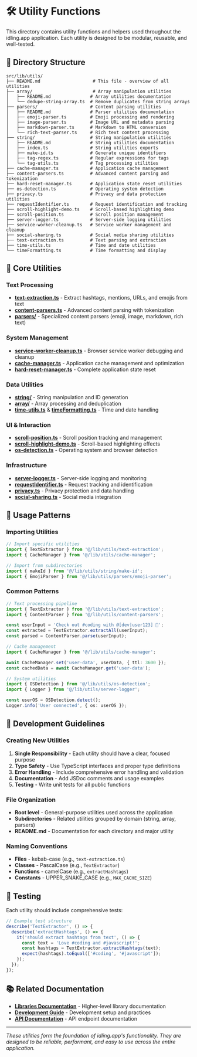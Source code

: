 # 🛠️ Utility Functions

This directory contains utility functions and helpers used throughout the idling.app application. Each utility is designed to be modular, reusable, and well-tested.

## 📁 Directory Structure

```
src/lib/utils/
├── README.md                    # This file - overview of all utilities
├── array/                       # Array manipulation utilities
│   ├── README.md               # Array utilities documentation
│   └── dedupe-string-array.ts  # Remove duplicates from string arrays
├── parsers/                    # Content parsing utilities
│   ├── README.md               # Parser utilities documentation
│   ├── emoji-parser.ts         # Emoji processing and rendering
│   ├── image-parser.ts         # Image URL and metadata parsing
│   ├── markdown-parser.ts      # Markdown to HTML conversion
│   └── rich-text-parser.ts     # Rich text content processing
├── string/                     # String manipulation utilities
│   ├── README.md               # String utilities documentation
│   ├── index.ts                # String utilities exports
│   ├── make-id.ts              # Generate unique identifiers
│   ├── tag-regex.ts            # Regular expressions for tags
│   └── tag-utils.ts            # Tag processing utilities
├── cache-manager.ts            # Application cache management
├── content-parsers.ts          # Advanced content parsing and tokenization
├── hard-reset-manager.ts       # Application state reset utilities
├── os-detection.ts             # Operating system detection
├── privacy.ts                  # Privacy and data protection utilities
├── requestIdentifier.ts        # Request identification and tracking
├── scroll-highlight-demo.ts    # Scroll-based highlighting demo
├── scroll-position.ts          # Scroll position management
├── server-logger.ts            # Server-side logging utilities
├── service-worker-cleanup.ts   # Service worker management and cleanup
├── social-sharing.ts           # Social media sharing utilities
├── text-extraction.ts          # Text parsing and extraction
├── time-utils.ts               # Time and date utilities
└── timeFormatting.ts           # Time formatting and display
```

## 🚀 Core Utilities

### Text Processing

- **[text-extraction.ts](./text-extraction.ts)** - Extract hashtags, mentions, URLs, and emojis from text
- **[content-parsers.ts](./content-parsers.ts)** - Advanced content parsing with tokenization
- **[parsers/](./parsers/)** - Specialized content parsers (emoji, image, markdown, rich text)

### System Management

- **[service-worker-cleanup.ts](./service-worker-cleanup.ts)** - Browser service worker debugging and cleanup
- **[cache-manager.ts](./cache-manager.ts)** - Application cache management and optimization
- **[hard-reset-manager.ts](./hard-reset-manager.ts)** - Complete application state reset

### Data Utilities

- **[string/](./string/)** - String manipulation and ID generation
- **[array/](./array/)** - Array processing and deduplication
- **[time-utils.ts](./time-utils.ts)** & **[timeFormatting.ts](./timeFormatting.ts)** - Time and date handling

### UI & Interaction

- **[scroll-position.ts](./scroll-position.ts)** - Scroll position tracking and management
- **[scroll-highlight-demo.ts](./scroll-highlight-demo.ts)** - Scroll-based highlighting effects
- **[os-detection.ts](./os-detection.ts)** - Operating system and browser detection

### Infrastructure

- **[server-logger.ts](./server-logger.ts)** - Server-side logging and monitoring
- **[requestIdentifier.ts](./requestIdentifier.ts)** - Request tracking and identification
- **[privacy.ts](./privacy.ts)** - Privacy protection and data handling
- **[social-sharing.ts](./social-sharing.ts)** - Social media integration

## 📖 Usage Patterns

### Importing Utilities

```typescript
// Import specific utilities
import { TextExtractor } from '@/lib/utils/text-extraction';
import { CacheManager } from '@/lib/utils/cache-manager';

// Import from subdirectories
import { makeId } from '@/lib/utils/string/make-id';
import { EmojiParser } from '@/lib/utils/parsers/emoji-parser';
```

### Common Patterns

```typescript
// Text processing pipeline
import { TextExtractor } from '@/lib/utils/text-extraction';
import { ContentParser } from '@/lib/utils/content-parsers';

const userInput = 'Check out #coding with @[dev|user123] 🚀';
const extracted = TextExtractor.extractAll(userInput);
const parsed = ContentParser.parse(userInput);

// Cache management
import { CacheManager } from '@/lib/utils/cache-manager';

await CacheManager.set('user-data', userData, { ttl: 3600 });
const cachedData = await CacheManager.get('user-data');

// System utilities
import { OSDetection } from '@/lib/utils/os-detection';
import { Logger } from '@/lib/utils/server-logger';

const userOS = OSDetection.detect();
Logger.info('User connected', { os: userOS });
```

## 🔧 Development Guidelines

### Creating New Utilities

1. **Single Responsibility** - Each utility should have a clear, focused purpose
2. **Type Safety** - Use TypeScript interfaces and proper type definitions
3. **Error Handling** - Include comprehensive error handling and validation
4. **Documentation** - Add JSDoc comments and usage examples
5. **Testing** - Write unit tests for all public functions

### File Organization

- **Root level** - General-purpose utilities used across the application
- **Subdirectories** - Related utilities grouped by domain (string, array, parsers)
- **README.md** - Documentation for each directory and major utility

### Naming Conventions

- **Files** - kebab-case (e.g., `text-extraction.ts`)
- **Classes** - PascalCase (e.g., `TextExtractor`)
- **Functions** - camelCase (e.g., `extractHashtags`)
- **Constants** - UPPER_SNAKE_CASE (e.g., `MAX_CACHE_SIZE`)

## 🧪 Testing

Each utility should include comprehensive tests:

```typescript
// Example test structure
describe('TextExtractor', () => {
  describe('extractHashtags', () => {
    it('should extract hashtags from text', () => {
      const text = 'Love #coding and #javascript!';
      const hashtags = TextExtractor.extractHashtags(text);
      expect(hashtags).toEqual(['#coding', '#javascript']);
    });
  });
});
```

## 📚 Related Documentation

- **[Libraries Documentation](../../DOCS/libraries/)** - Higher-level library documentation
- **[Development Guide](../../DOCS/development/)** - Development setup and practices
- **[API Documentation](../../DOCS/api/)** - API endpoint documentation

---

_These utilities form the foundation of idling.app's functionality. They are designed to be reliable, performant, and easy to use across the entire application._
